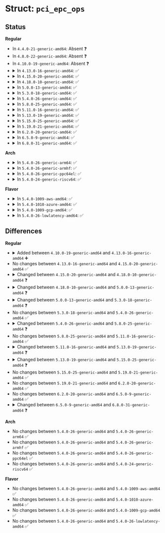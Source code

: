 # Struct: <code>pci_epc_ops</code>

## Status
<b>Regular</b>
<ul>
<li>
In <code>4.4.0-21-generic-amd64</code>: Absent ❓
</li>
<li>
In <code>4.8.0-22-generic-amd64</code>: Absent ❓
</li>
<li>
In <code>4.10.0-19-generic-amd64</code>: Absent ❓
</li>
<li>
<details>
<summary>In <code>4.13.0-16-generic-amd64</code>: ✅</summary>

```c
struct pci_epc_ops {
    int (*)(struct pci_epc *, struct pci_epf_header *) write_header;
    int (*)(struct pci_epc *, enum pci_barno, dma_addr_t, size_t, int) set_bar;
    void (*)(struct pci_epc *, enum pci_barno) clear_bar;
    int (*)(struct pci_epc *, phys_addr_t, u64, size_t) map_addr;
    void (*)(struct pci_epc *, phys_addr_t) unmap_addr;
    int (*)(struct pci_epc *, u8) set_msi;
    int (*)(struct pci_epc *) get_msi;
    int (*)(struct pci_epc *, enum pci_epc_irq_type, u8) raise_irq;
    int (*)(struct pci_epc *) start;
    void (*)(struct pci_epc *) stop;
    struct module * owner;
}
```
</details>
</li>
<li>
<details>
<summary>In <code>4.15.0-20-generic-amd64</code>: ✅</summary>

```c
struct pci_epc_ops {
    int (*)(struct pci_epc *, struct pci_epf_header *) write_header;
    int (*)(struct pci_epc *, enum pci_barno, dma_addr_t, size_t, int) set_bar;
    void (*)(struct pci_epc *, enum pci_barno) clear_bar;
    int (*)(struct pci_epc *, phys_addr_t, u64, size_t) map_addr;
    void (*)(struct pci_epc *, phys_addr_t) unmap_addr;
    int (*)(struct pci_epc *, u8) set_msi;
    int (*)(struct pci_epc *) get_msi;
    int (*)(struct pci_epc *, enum pci_epc_irq_type, u8) raise_irq;
    int (*)(struct pci_epc *) start;
    void (*)(struct pci_epc *) stop;
    struct module * owner;
}
```
</details>
</li>
<li>
<details>
<summary>In <code>4.18.0-10-generic-amd64</code>: ✅</summary>

```c
struct pci_epc_ops {
    int (*)(struct pci_epc *, u8, struct pci_epf_header *) write_header;
    int (*)(struct pci_epc *, u8, struct pci_epf_bar *) set_bar;
    void (*)(struct pci_epc *, u8, struct pci_epf_bar *) clear_bar;
    int (*)(struct pci_epc *, u8, phys_addr_t, u64, size_t) map_addr;
    void (*)(struct pci_epc *, u8, phys_addr_t) unmap_addr;
    int (*)(struct pci_epc *, u8, u8) set_msi;
    int (*)(struct pci_epc *, u8) get_msi;
    int (*)(struct pci_epc *, u8, enum pci_epc_irq_type, u8) raise_irq;
    int (*)(struct pci_epc *) start;
    void (*)(struct pci_epc *) stop;
    struct module * owner;
}
```
</details>
</li>
<li>
<details>
<summary>In <code>5.0.0-13-generic-amd64</code>: ✅</summary>

```c
struct pci_epc_ops {
    int (*)(struct pci_epc *, u8, struct pci_epf_header *) write_header;
    int (*)(struct pci_epc *, u8, struct pci_epf_bar *) set_bar;
    void (*)(struct pci_epc *, u8, struct pci_epf_bar *) clear_bar;
    int (*)(struct pci_epc *, u8, phys_addr_t, u64, size_t) map_addr;
    void (*)(struct pci_epc *, u8, phys_addr_t) unmap_addr;
    int (*)(struct pci_epc *, u8, u8) set_msi;
    int (*)(struct pci_epc *, u8) get_msi;
    int (*)(struct pci_epc *, u8, u16) set_msix;
    int (*)(struct pci_epc *, u8) get_msix;
    int (*)(struct pci_epc *, u8, enum pci_epc_irq_type, u16) raise_irq;
    int (*)(struct pci_epc *) start;
    void (*)(struct pci_epc *) stop;
    struct module * owner;
}
```
</details>
</li>
<li>
<details>
<summary>In <code>5.3.0-18-generic-amd64</code>: ✅</summary>

```c
struct pci_epc_ops {
    int (*)(struct pci_epc *, u8, struct pci_epf_header *) write_header;
    int (*)(struct pci_epc *, u8, struct pci_epf_bar *) set_bar;
    void (*)(struct pci_epc *, u8, struct pci_epf_bar *) clear_bar;
    int (*)(struct pci_epc *, u8, phys_addr_t, u64, size_t) map_addr;
    void (*)(struct pci_epc *, u8, phys_addr_t) unmap_addr;
    int (*)(struct pci_epc *, u8, u8) set_msi;
    int (*)(struct pci_epc *, u8) get_msi;
    int (*)(struct pci_epc *, u8, u16) set_msix;
    int (*)(struct pci_epc *, u8) get_msix;
    int (*)(struct pci_epc *, u8, enum pci_epc_irq_type, u16) raise_irq;
    int (*)(struct pci_epc *) start;
    void (*)(struct pci_epc *) stop;
    const struct pci_epc_features * (*)(struct pci_epc *, u8) get_features;
    struct module * owner;
}
```
</details>
</li>
<li>
<details>
<summary>In <code>5.4.0-26-generic-amd64</code>: ✅</summary>

```c
struct pci_epc_ops {
    int (*)(struct pci_epc *, u8, struct pci_epf_header *) write_header;
    int (*)(struct pci_epc *, u8, struct pci_epf_bar *) set_bar;
    void (*)(struct pci_epc *, u8, struct pci_epf_bar *) clear_bar;
    int (*)(struct pci_epc *, u8, phys_addr_t, u64, size_t) map_addr;
    void (*)(struct pci_epc *, u8, phys_addr_t) unmap_addr;
    int (*)(struct pci_epc *, u8, u8) set_msi;
    int (*)(struct pci_epc *, u8) get_msi;
    int (*)(struct pci_epc *, u8, u16) set_msix;
    int (*)(struct pci_epc *, u8) get_msix;
    int (*)(struct pci_epc *, u8, enum pci_epc_irq_type, u16) raise_irq;
    int (*)(struct pci_epc *) start;
    void (*)(struct pci_epc *) stop;
    const struct pci_epc_features * (*)(struct pci_epc *, u8) get_features;
    struct module * owner;
}
```
</details>
</li>
<li>
<details>
<summary>In <code>5.8.0-25-generic-amd64</code>: ✅</summary>

```c
struct pci_epc_ops {
    int (*)(struct pci_epc *, u8, struct pci_epf_header *) write_header;
    int (*)(struct pci_epc *, u8, struct pci_epf_bar *) set_bar;
    void (*)(struct pci_epc *, u8, struct pci_epf_bar *) clear_bar;
    int (*)(struct pci_epc *, u8, phys_addr_t, u64, size_t) map_addr;
    void (*)(struct pci_epc *, u8, phys_addr_t) unmap_addr;
    int (*)(struct pci_epc *, u8, u8) set_msi;
    int (*)(struct pci_epc *, u8) get_msi;
    int (*)(struct pci_epc *, u8, u16, enum pci_barno, u32) set_msix;
    int (*)(struct pci_epc *, u8) get_msix;
    int (*)(struct pci_epc *, u8, enum pci_epc_irq_type, u16) raise_irq;
    int (*)(struct pci_epc *) start;
    void (*)(struct pci_epc *) stop;
    const struct pci_epc_features * (*)(struct pci_epc *, u8) get_features;
    struct module * owner;
}
```
</details>
</li>
<li>
<details>
<summary>In <code>5.11.0-16-generic-amd64</code>: ✅</summary>

```c
struct pci_epc_ops {
    int (*)(struct pci_epc *, u8, struct pci_epf_header *) write_header;
    int (*)(struct pci_epc *, u8, struct pci_epf_bar *) set_bar;
    void (*)(struct pci_epc *, u8, struct pci_epf_bar *) clear_bar;
    int (*)(struct pci_epc *, u8, phys_addr_t, u64, size_t) map_addr;
    void (*)(struct pci_epc *, u8, phys_addr_t) unmap_addr;
    int (*)(struct pci_epc *, u8, u8) set_msi;
    int (*)(struct pci_epc *, u8) get_msi;
    int (*)(struct pci_epc *, u8, u16, enum pci_barno, u32) set_msix;
    int (*)(struct pci_epc *, u8) get_msix;
    int (*)(struct pci_epc *, u8, enum pci_epc_irq_type, u16) raise_irq;
    int (*)(struct pci_epc *) start;
    void (*)(struct pci_epc *) stop;
    const struct pci_epc_features * (*)(struct pci_epc *, u8) get_features;
    struct module * owner;
}
```
</details>
</li>
<li>
<details>
<summary>In <code>5.13.0-19-generic-amd64</code>: ✅</summary>

```c
struct pci_epc_ops {
    int (*)(struct pci_epc *, u8, struct pci_epf_header *) write_header;
    int (*)(struct pci_epc *, u8, struct pci_epf_bar *) set_bar;
    void (*)(struct pci_epc *, u8, struct pci_epf_bar *) clear_bar;
    int (*)(struct pci_epc *, u8, phys_addr_t, u64, size_t) map_addr;
    void (*)(struct pci_epc *, u8, phys_addr_t) unmap_addr;
    int (*)(struct pci_epc *, u8, u8) set_msi;
    int (*)(struct pci_epc *, u8) get_msi;
    int (*)(struct pci_epc *, u8, u16, enum pci_barno, u32) set_msix;
    int (*)(struct pci_epc *, u8) get_msix;
    int (*)(struct pci_epc *, u8, enum pci_epc_irq_type, u16) raise_irq;
    int (*)(struct pci_epc *, u8, phys_addr_t, u8, u32, u32 *, u32 *) map_msi_irq;
    int (*)(struct pci_epc *) start;
    void (*)(struct pci_epc *) stop;
    const struct pci_epc_features * (*)(struct pci_epc *, u8) get_features;
    struct module * owner;
}
```
</details>
</li>
<li>
<details>
<summary>In <code>5.15.0-25-generic-amd64</code>: ✅</summary>

```c
struct pci_epc_ops {
    int (*)(struct pci_epc *, u8, u8, struct pci_epf_header *) write_header;
    int (*)(struct pci_epc *, u8, u8, struct pci_epf_bar *) set_bar;
    void (*)(struct pci_epc *, u8, u8, struct pci_epf_bar *) clear_bar;
    int (*)(struct pci_epc *, u8, u8, phys_addr_t, u64, size_t) map_addr;
    void (*)(struct pci_epc *, u8, u8, phys_addr_t) unmap_addr;
    int (*)(struct pci_epc *, u8, u8, u8) set_msi;
    int (*)(struct pci_epc *, u8, u8) get_msi;
    int (*)(struct pci_epc *, u8, u8, u16, enum pci_barno, u32) set_msix;
    int (*)(struct pci_epc *, u8, u8) get_msix;
    int (*)(struct pci_epc *, u8, u8, enum pci_epc_irq_type, u16) raise_irq;
    int (*)(struct pci_epc *, u8, u8, phys_addr_t, u8, u32, u32 *, u32 *) map_msi_irq;
    int (*)(struct pci_epc *) start;
    void (*)(struct pci_epc *) stop;
    const struct pci_epc_features * (*)(struct pci_epc *, u8, u8) get_features;
    struct module * owner;
}
```
</details>
</li>
<li>
<details>
<summary>In <code>5.19.0-21-generic-amd64</code>: ✅</summary>

```c
struct pci_epc_ops {
    int (*)(struct pci_epc *, u8, u8, struct pci_epf_header *) write_header;
    int (*)(struct pci_epc *, u8, u8, struct pci_epf_bar *) set_bar;
    void (*)(struct pci_epc *, u8, u8, struct pci_epf_bar *) clear_bar;
    int (*)(struct pci_epc *, u8, u8, phys_addr_t, u64, size_t) map_addr;
    void (*)(struct pci_epc *, u8, u8, phys_addr_t) unmap_addr;
    int (*)(struct pci_epc *, u8, u8, u8) set_msi;
    int (*)(struct pci_epc *, u8, u8) get_msi;
    int (*)(struct pci_epc *, u8, u8, u16, enum pci_barno, u32) set_msix;
    int (*)(struct pci_epc *, u8, u8) get_msix;
    int (*)(struct pci_epc *, u8, u8, enum pci_epc_irq_type, u16) raise_irq;
    int (*)(struct pci_epc *, u8, u8, phys_addr_t, u8, u32, u32 *, u32 *) map_msi_irq;
    int (*)(struct pci_epc *) start;
    void (*)(struct pci_epc *) stop;
    const struct pci_epc_features * (*)(struct pci_epc *, u8, u8) get_features;
    struct module * owner;
}
```
</details>
</li>
<li>
<details>
<summary>In <code>6.2.0-20-generic-amd64</code>: ✅</summary>

```c
struct pci_epc_ops {
    int (*)(struct pci_epc *, u8, u8, struct pci_epf_header *) write_header;
    int (*)(struct pci_epc *, u8, u8, struct pci_epf_bar *) set_bar;
    void (*)(struct pci_epc *, u8, u8, struct pci_epf_bar *) clear_bar;
    int (*)(struct pci_epc *, u8, u8, phys_addr_t, u64, size_t) map_addr;
    void (*)(struct pci_epc *, u8, u8, phys_addr_t) unmap_addr;
    int (*)(struct pci_epc *, u8, u8, u8) set_msi;
    int (*)(struct pci_epc *, u8, u8) get_msi;
    int (*)(struct pci_epc *, u8, u8, u16, enum pci_barno, u32) set_msix;
    int (*)(struct pci_epc *, u8, u8) get_msix;
    int (*)(struct pci_epc *, u8, u8, enum pci_epc_irq_type, u16) raise_irq;
    int (*)(struct pci_epc *, u8, u8, phys_addr_t, u8, u32, u32 *, u32 *) map_msi_irq;
    int (*)(struct pci_epc *) start;
    void (*)(struct pci_epc *) stop;
    const struct pci_epc_features * (*)(struct pci_epc *, u8, u8) get_features;
    struct module * owner;
}
```
</details>
</li>
<li>
<details>
<summary>In <code>6.5.0-9-generic-amd64</code>: ✅</summary>

```c
struct pci_epc_ops {
    int (*)(struct pci_epc *, u8, u8, struct pci_epf_header *) write_header;
    int (*)(struct pci_epc *, u8, u8, struct pci_epf_bar *) set_bar;
    void (*)(struct pci_epc *, u8, u8, struct pci_epf_bar *) clear_bar;
    int (*)(struct pci_epc *, u8, u8, phys_addr_t, u64, size_t) map_addr;
    void (*)(struct pci_epc *, u8, u8, phys_addr_t) unmap_addr;
    int (*)(struct pci_epc *, u8, u8, u8) set_msi;
    int (*)(struct pci_epc *, u8, u8) get_msi;
    int (*)(struct pci_epc *, u8, u8, u16, enum pci_barno, u32) set_msix;
    int (*)(struct pci_epc *, u8, u8) get_msix;
    int (*)(struct pci_epc *, u8, u8, enum pci_epc_irq_type, u16) raise_irq;
    int (*)(struct pci_epc *, u8, u8, phys_addr_t, u8, u32, u32 *, u32 *) map_msi_irq;
    int (*)(struct pci_epc *) start;
    void (*)(struct pci_epc *) stop;
    const struct pci_epc_features * (*)(struct pci_epc *, u8, u8) get_features;
    struct module * owner;
}
```
</details>
</li>
<li>
<details>
<summary>In <code>6.8.0-31-generic-amd64</code>: ✅</summary>

```c
struct pci_epc_ops {
    int (*)(struct pci_epc *, u8, u8, struct pci_epf_header *) write_header;
    int (*)(struct pci_epc *, u8, u8, struct pci_epf_bar *) set_bar;
    void (*)(struct pci_epc *, u8, u8, struct pci_epf_bar *) clear_bar;
    int (*)(struct pci_epc *, u8, u8, phys_addr_t, u64, size_t) map_addr;
    void (*)(struct pci_epc *, u8, u8, phys_addr_t) unmap_addr;
    int (*)(struct pci_epc *, u8, u8, u8) set_msi;
    int (*)(struct pci_epc *, u8, u8) get_msi;
    int (*)(struct pci_epc *, u8, u8, u16, enum pci_barno, u32) set_msix;
    int (*)(struct pci_epc *, u8, u8) get_msix;
    int (*)(struct pci_epc *, u8, u8, unsigned int, u16) raise_irq;
    int (*)(struct pci_epc *, u8, u8, phys_addr_t, u8, u32, u32 *, u32 *) map_msi_irq;
    int (*)(struct pci_epc *) start;
    void (*)(struct pci_epc *) stop;
    const struct pci_epc_features * (*)(struct pci_epc *, u8, u8) get_features;
    struct module * owner;
}
```
</details>
</li>
</ul>
<b>Arch</b>
<ul>
<li>
<details>
<summary>In <code>5.4.0-26-generic-arm64</code>: ✅</summary>

```c
struct pci_epc_ops {
    int (*)(struct pci_epc *, u8, struct pci_epf_header *) write_header;
    int (*)(struct pci_epc *, u8, struct pci_epf_bar *) set_bar;
    void (*)(struct pci_epc *, u8, struct pci_epf_bar *) clear_bar;
    int (*)(struct pci_epc *, u8, phys_addr_t, u64, size_t) map_addr;
    void (*)(struct pci_epc *, u8, phys_addr_t) unmap_addr;
    int (*)(struct pci_epc *, u8, u8) set_msi;
    int (*)(struct pci_epc *, u8) get_msi;
    int (*)(struct pci_epc *, u8, u16) set_msix;
    int (*)(struct pci_epc *, u8) get_msix;
    int (*)(struct pci_epc *, u8, enum pci_epc_irq_type, u16) raise_irq;
    int (*)(struct pci_epc *) start;
    void (*)(struct pci_epc *) stop;
    const struct pci_epc_features * (*)(struct pci_epc *, u8) get_features;
    struct module * owner;
}
```
</details>
</li>
<li>
<details>
<summary>In <code>5.4.0-26-generic-armhf</code>: ✅</summary>

```c
struct pci_epc_ops {
    int (*)(struct pci_epc *, u8, struct pci_epf_header *) write_header;
    int (*)(struct pci_epc *, u8, struct pci_epf_bar *) set_bar;
    void (*)(struct pci_epc *, u8, struct pci_epf_bar *) clear_bar;
    int (*)(struct pci_epc *, u8, phys_addr_t, u64, size_t) map_addr;
    void (*)(struct pci_epc *, u8, phys_addr_t) unmap_addr;
    int (*)(struct pci_epc *, u8, u8) set_msi;
    int (*)(struct pci_epc *, u8) get_msi;
    int (*)(struct pci_epc *, u8, u16) set_msix;
    int (*)(struct pci_epc *, u8) get_msix;
    int (*)(struct pci_epc *, u8, enum pci_epc_irq_type, u16) raise_irq;
    int (*)(struct pci_epc *) start;
    void (*)(struct pci_epc *) stop;
    const struct pci_epc_features * (*)(struct pci_epc *, u8) get_features;
    struct module * owner;
}
```
</details>
</li>
<li>
<details>
<summary>In <code>5.4.0-26-generic-ppc64el</code>: ✅</summary>

```c
struct pci_epc_ops {
    int (*)(struct pci_epc *, u8, struct pci_epf_header *) write_header;
    int (*)(struct pci_epc *, u8, struct pci_epf_bar *) set_bar;
    void (*)(struct pci_epc *, u8, struct pci_epf_bar *) clear_bar;
    int (*)(struct pci_epc *, u8, phys_addr_t, u64, size_t) map_addr;
    void (*)(struct pci_epc *, u8, phys_addr_t) unmap_addr;
    int (*)(struct pci_epc *, u8, u8) set_msi;
    int (*)(struct pci_epc *, u8) get_msi;
    int (*)(struct pci_epc *, u8, u16) set_msix;
    int (*)(struct pci_epc *, u8) get_msix;
    int (*)(struct pci_epc *, u8, enum pci_epc_irq_type, u16) raise_irq;
    int (*)(struct pci_epc *) start;
    void (*)(struct pci_epc *) stop;
    const struct pci_epc_features * (*)(struct pci_epc *, u8) get_features;
    struct module * owner;
}
```
</details>
</li>
<li>
<details>
<summary>In <code>5.4.0-24-generic-riscv64</code>: ✅</summary>

```c
struct pci_epc_ops {
    int (*)(struct pci_epc *, u8, struct pci_epf_header *) write_header;
    int (*)(struct pci_epc *, u8, struct pci_epf_bar *) set_bar;
    void (*)(struct pci_epc *, u8, struct pci_epf_bar *) clear_bar;
    int (*)(struct pci_epc *, u8, phys_addr_t, u64, size_t) map_addr;
    void (*)(struct pci_epc *, u8, phys_addr_t) unmap_addr;
    int (*)(struct pci_epc *, u8, u8) set_msi;
    int (*)(struct pci_epc *, u8) get_msi;
    int (*)(struct pci_epc *, u8, u16) set_msix;
    int (*)(struct pci_epc *, u8) get_msix;
    int (*)(struct pci_epc *, u8, enum pci_epc_irq_type, u16) raise_irq;
    int (*)(struct pci_epc *) start;
    void (*)(struct pci_epc *) stop;
    const struct pci_epc_features * (*)(struct pci_epc *, u8) get_features;
    struct module * owner;
}
```
</details>
</li>
</ul>
<b>Flavor</b>
<ul>
<li>
<details>
<summary>In <code>5.4.0-1009-aws-amd64</code>: ✅</summary>

```c
struct pci_epc_ops {
    int (*)(struct pci_epc *, u8, struct pci_epf_header *) write_header;
    int (*)(struct pci_epc *, u8, struct pci_epf_bar *) set_bar;
    void (*)(struct pci_epc *, u8, struct pci_epf_bar *) clear_bar;
    int (*)(struct pci_epc *, u8, phys_addr_t, u64, size_t) map_addr;
    void (*)(struct pci_epc *, u8, phys_addr_t) unmap_addr;
    int (*)(struct pci_epc *, u8, u8) set_msi;
    int (*)(struct pci_epc *, u8) get_msi;
    int (*)(struct pci_epc *, u8, u16) set_msix;
    int (*)(struct pci_epc *, u8) get_msix;
    int (*)(struct pci_epc *, u8, enum pci_epc_irq_type, u16) raise_irq;
    int (*)(struct pci_epc *) start;
    void (*)(struct pci_epc *) stop;
    const struct pci_epc_features * (*)(struct pci_epc *, u8) get_features;
    struct module * owner;
}
```
</details>
</li>
<li>
<details>
<summary>In <code>5.4.0-1010-azure-amd64</code>: ✅</summary>

```c
struct pci_epc_ops {
    int (*)(struct pci_epc *, u8, struct pci_epf_header *) write_header;
    int (*)(struct pci_epc *, u8, struct pci_epf_bar *) set_bar;
    void (*)(struct pci_epc *, u8, struct pci_epf_bar *) clear_bar;
    int (*)(struct pci_epc *, u8, phys_addr_t, u64, size_t) map_addr;
    void (*)(struct pci_epc *, u8, phys_addr_t) unmap_addr;
    int (*)(struct pci_epc *, u8, u8) set_msi;
    int (*)(struct pci_epc *, u8) get_msi;
    int (*)(struct pci_epc *, u8, u16) set_msix;
    int (*)(struct pci_epc *, u8) get_msix;
    int (*)(struct pci_epc *, u8, enum pci_epc_irq_type, u16) raise_irq;
    int (*)(struct pci_epc *) start;
    void (*)(struct pci_epc *) stop;
    const struct pci_epc_features * (*)(struct pci_epc *, u8) get_features;
    struct module * owner;
}
```
</details>
</li>
<li>
<details>
<summary>In <code>5.4.0-1009-gcp-amd64</code>: ✅</summary>

```c
struct pci_epc_ops {
    int (*)(struct pci_epc *, u8, struct pci_epf_header *) write_header;
    int (*)(struct pci_epc *, u8, struct pci_epf_bar *) set_bar;
    void (*)(struct pci_epc *, u8, struct pci_epf_bar *) clear_bar;
    int (*)(struct pci_epc *, u8, phys_addr_t, u64, size_t) map_addr;
    void (*)(struct pci_epc *, u8, phys_addr_t) unmap_addr;
    int (*)(struct pci_epc *, u8, u8) set_msi;
    int (*)(struct pci_epc *, u8) get_msi;
    int (*)(struct pci_epc *, u8, u16) set_msix;
    int (*)(struct pci_epc *, u8) get_msix;
    int (*)(struct pci_epc *, u8, enum pci_epc_irq_type, u16) raise_irq;
    int (*)(struct pci_epc *) start;
    void (*)(struct pci_epc *) stop;
    const struct pci_epc_features * (*)(struct pci_epc *, u8) get_features;
    struct module * owner;
}
```
</details>
</li>
<li>
<details>
<summary>In <code>5.4.0-26-lowlatency-amd64</code>: ✅</summary>

```c
struct pci_epc_ops {
    int (*)(struct pci_epc *, u8, struct pci_epf_header *) write_header;
    int (*)(struct pci_epc *, u8, struct pci_epf_bar *) set_bar;
    void (*)(struct pci_epc *, u8, struct pci_epf_bar *) clear_bar;
    int (*)(struct pci_epc *, u8, phys_addr_t, u64, size_t) map_addr;
    void (*)(struct pci_epc *, u8, phys_addr_t) unmap_addr;
    int (*)(struct pci_epc *, u8, u8) set_msi;
    int (*)(struct pci_epc *, u8) get_msi;
    int (*)(struct pci_epc *, u8, u16) set_msix;
    int (*)(struct pci_epc *, u8) get_msix;
    int (*)(struct pci_epc *, u8, enum pci_epc_irq_type, u16) raise_irq;
    int (*)(struct pci_epc *) start;
    void (*)(struct pci_epc *) stop;
    const struct pci_epc_features * (*)(struct pci_epc *, u8) get_features;
    struct module * owner;
}
```
</details>
</li>
</ul>

## Differences
<b>Regular</b>
<ul>
<li>
<details>
<summary>Added between <code>4.10.0-19-generic-amd64</code> and <code>4.13.0-16-generic-amd64</code> ➕</summary>

```c
struct pci_epc_ops {
    int (*)(struct pci_epc *, struct pci_epf_header *) write_header;
    int (*)(struct pci_epc *, enum pci_barno, dma_addr_t, size_t, int) set_bar;
    void (*)(struct pci_epc *, enum pci_barno) clear_bar;
    int (*)(struct pci_epc *, phys_addr_t, u64, size_t) map_addr;
    void (*)(struct pci_epc *, phys_addr_t) unmap_addr;
    int (*)(struct pci_epc *, u8) set_msi;
    int (*)(struct pci_epc *) get_msi;
    int (*)(struct pci_epc *, enum pci_epc_irq_type, u8) raise_irq;
    int (*)(struct pci_epc *) start;
    void (*)(struct pci_epc *) stop;
    struct module * owner;
}
```
</details>
</li>
<li>
No changes between <code>4.13.0-16-generic-amd64</code> and <code>4.15.0-20-generic-amd64</code> ✅
</li>
<li>
<details>
<summary>Changed between <code>4.15.0-20-generic-amd64</code> and <code>4.18.0-10-generic-amd64</code> ❓</summary>
<ul>
<li>
<b>Field type changed. </b>
<code>int (*)(struct pci_epc *, struct pci_epf_header *) write_header</code> ➡️ <code>int (*)(struct pci_epc *, u8, struct pci_epf_header *) write_header</code>
</li>
<li>
<b>Field type changed. </b>
<code>int (*)(struct pci_epc *, enum pci_barno, dma_addr_t, size_t, int) set_bar</code> ➡️ <code>int (*)(struct pci_epc *, u8, struct pci_epf_bar *) set_bar</code>
</li>
<li>
<b>Field type changed. </b>
<code>void (*)(struct pci_epc *, enum pci_barno) clear_bar</code> ➡️ <code>void (*)(struct pci_epc *, u8, struct pci_epf_bar *) clear_bar</code>
</li>
<li>
<b>Field type changed. </b>
<code>int (*)(struct pci_epc *, phys_addr_t, u64, size_t) map_addr</code> ➡️ <code>int (*)(struct pci_epc *, u8, phys_addr_t, u64, size_t) map_addr</code>
</li>
<li>
<b>Field type changed. </b>
<code>void (*)(struct pci_epc *, phys_addr_t) unmap_addr</code> ➡️ <code>void (*)(struct pci_epc *, u8, phys_addr_t) unmap_addr</code>
</li>
<li>
<b>Field type changed. </b>
<code>int (*)(struct pci_epc *, u8) set_msi</code> ➡️ <code>int (*)(struct pci_epc *, u8, u8) set_msi</code>
</li>
<li>
<b>Field type changed. </b>
<code>int (*)(struct pci_epc *) get_msi</code> ➡️ <code>int (*)(struct pci_epc *, u8) get_msi</code>
</li>
<li>
<b>Field type changed. </b>
<code>int (*)(struct pci_epc *, enum pci_epc_irq_type, u8) raise_irq</code> ➡️ <code>int (*)(struct pci_epc *, u8, enum pci_epc_irq_type, u8) raise_irq</code>
</li>
</ul>
</details>
</li>
<li>
<details>
<summary>Changed between <code>4.18.0-10-generic-amd64</code> and <code>5.0.0-13-generic-amd64</code> ❓</summary>
<ul>
<li>
<b>Field added. </b>
<code>int (*)(struct pci_epc *, u8, u16) set_msix</code>
</li>
<li>
<b>Field added. </b>
<code>int (*)(struct pci_epc *, u8) get_msix</code>
</li>
<li>
<b>Field type changed. </b>
<code>int (*)(struct pci_epc *, u8, enum pci_epc_irq_type, u8) raise_irq</code> ➡️ <code>int (*)(struct pci_epc *, u8, enum pci_epc_irq_type, u16) raise_irq</code>
</li>
</ul>
</details>
</li>
<li>
<details>
<summary>Changed between <code>5.0.0-13-generic-amd64</code> and <code>5.3.0-18-generic-amd64</code> ❓</summary>
<ul>
<li>
<b>Field added. </b>
<code>const struct pci_epc_features * (*)(struct pci_epc *, u8) get_features</code>
</li>
</ul>
</details>
</li>
<li>
No changes between <code>5.3.0-18-generic-amd64</code> and <code>5.4.0-26-generic-amd64</code> ✅
</li>
<li>
<details>
<summary>Changed between <code>5.4.0-26-generic-amd64</code> and <code>5.8.0-25-generic-amd64</code> ❓</summary>
<ul>
<li>
<b>Field type changed. </b>
<code>int (*)(struct pci_epc *, u8, u16) set_msix</code> ➡️ <code>int (*)(struct pci_epc *, u8, u16, enum pci_barno, u32) set_msix</code>
</li>
</ul>
</details>
</li>
<li>
No changes between <code>5.8.0-25-generic-amd64</code> and <code>5.11.0-16-generic-amd64</code> ✅
</li>
<li>
<details>
<summary>Changed between <code>5.11.0-16-generic-amd64</code> and <code>5.13.0-19-generic-amd64</code> ❓</summary>
<ul>
<li>
<b>Field added. </b>
<code>int (*)(struct pci_epc *, u8, phys_addr_t, u8, u32, u32 *, u32 *) map_msi_irq</code>
</li>
</ul>
</details>
</li>
<li>
<details>
<summary>Changed between <code>5.13.0-19-generic-amd64</code> and <code>5.15.0-25-generic-amd64</code> ❓</summary>
<ul>
<li>
<b>Field type changed. </b>
<code>int (*)(struct pci_epc *, u8, struct pci_epf_header *) write_header</code> ➡️ <code>int (*)(struct pci_epc *, u8, u8, struct pci_epf_header *) write_header</code>
</li>
<li>
<b>Field type changed. </b>
<code>int (*)(struct pci_epc *, u8, struct pci_epf_bar *) set_bar</code> ➡️ <code>int (*)(struct pci_epc *, u8, u8, struct pci_epf_bar *) set_bar</code>
</li>
<li>
<b>Field type changed. </b>
<code>void (*)(struct pci_epc *, u8, struct pci_epf_bar *) clear_bar</code> ➡️ <code>void (*)(struct pci_epc *, u8, u8, struct pci_epf_bar *) clear_bar</code>
</li>
<li>
<b>Field type changed. </b>
<code>int (*)(struct pci_epc *, u8, phys_addr_t, u64, size_t) map_addr</code> ➡️ <code>int (*)(struct pci_epc *, u8, u8, phys_addr_t, u64, size_t) map_addr</code>
</li>
<li>
<b>Field type changed. </b>
<code>void (*)(struct pci_epc *, u8, phys_addr_t) unmap_addr</code> ➡️ <code>void (*)(struct pci_epc *, u8, u8, phys_addr_t) unmap_addr</code>
</li>
<li>
<b>Field type changed. </b>
<code>int (*)(struct pci_epc *, u8, u8) set_msi</code> ➡️ <code>int (*)(struct pci_epc *, u8, u8, u8) set_msi</code>
</li>
<li>
<b>Field type changed. </b>
<code>int (*)(struct pci_epc *, u8) get_msi</code> ➡️ <code>int (*)(struct pci_epc *, u8, u8) get_msi</code>
</li>
<li>
<b>Field type changed. </b>
<code>int (*)(struct pci_epc *, u8, u16, enum pci_barno, u32) set_msix</code> ➡️ <code>int (*)(struct pci_epc *, u8, u8, u16, enum pci_barno, u32) set_msix</code>
</li>
<li>
<b>Field type changed. </b>
<code>int (*)(struct pci_epc *, u8) get_msix</code> ➡️ <code>int (*)(struct pci_epc *, u8, u8) get_msix</code>
</li>
<li>
<b>Field type changed. </b>
<code>int (*)(struct pci_epc *, u8, enum pci_epc_irq_type, u16) raise_irq</code> ➡️ <code>int (*)(struct pci_epc *, u8, u8, enum pci_epc_irq_type, u16) raise_irq</code>
</li>
<li>
<b>Field type changed. </b>
<code>int (*)(struct pci_epc *, u8, phys_addr_t, u8, u32, u32 *, u32 *) map_msi_irq</code> ➡️ <code>int (*)(struct pci_epc *, u8, u8, phys_addr_t, u8, u32, u32 *, u32 *) map_msi_irq</code>
</li>
<li>
<b>Field type changed. </b>
<code>const struct pci_epc_features * (*)(struct pci_epc *, u8) get_features</code> ➡️ <code>const struct pci_epc_features * (*)(struct pci_epc *, u8, u8) get_features</code>
</li>
</ul>
</details>
</li>
<li>
No changes between <code>5.15.0-25-generic-amd64</code> and <code>5.19.0-21-generic-amd64</code> ✅
</li>
<li>
No changes between <code>5.19.0-21-generic-amd64</code> and <code>6.2.0-20-generic-amd64</code> ✅
</li>
<li>
No changes between <code>6.2.0-20-generic-amd64</code> and <code>6.5.0-9-generic-amd64</code> ✅
</li>
<li>
<details>
<summary>Changed between <code>6.5.0-9-generic-amd64</code> and <code>6.8.0-31-generic-amd64</code> ❓</summary>
<ul>
<li>
<b>Field type changed. </b>
<code>int (*)(struct pci_epc *, u8, u8, enum pci_epc_irq_type, u16) raise_irq</code> ➡️ <code>int (*)(struct pci_epc *, u8, u8, unsigned int, u16) raise_irq</code>
</li>
</ul>
</details>
</li>
</ul>
<b>Arch</b>
<ul>
<li>
No changes between <code>5.4.0-26-generic-amd64</code> and <code>5.4.0-26-generic-arm64</code> ✅
</li>
<li>
No changes between <code>5.4.0-26-generic-amd64</code> and <code>5.4.0-26-generic-armhf</code> ✅
</li>
<li>
No changes between <code>5.4.0-26-generic-amd64</code> and <code>5.4.0-26-generic-ppc64el</code> ✅
</li>
<li>
No changes between <code>5.4.0-26-generic-amd64</code> and <code>5.4.0-24-generic-riscv64</code> ✅
</li>
</ul>
<b>Flavor</b>
<ul>
<li>
No changes between <code>5.4.0-26-generic-amd64</code> and <code>5.4.0-1009-aws-amd64</code> ✅
</li>
<li>
No changes between <code>5.4.0-26-generic-amd64</code> and <code>5.4.0-1010-azure-amd64</code> ✅
</li>
<li>
No changes between <code>5.4.0-26-generic-amd64</code> and <code>5.4.0-1009-gcp-amd64</code> ✅
</li>
<li>
No changes between <code>5.4.0-26-generic-amd64</code> and <code>5.4.0-26-lowlatency-amd64</code> ✅
</li>
</ul>
